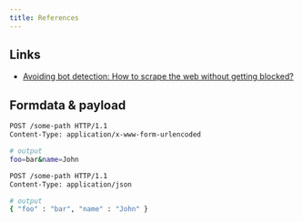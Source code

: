 ```yaml
---
title: References
---
```


## Links
- [Avoiding bot detection: How to scrape the web without getting blocked?](https://github.com/niespodd/browser-fingerprinting)

## Formdata & payload
```bash title="formdata"
POST /some-path HTTP/1.1
Content-Type: application/x-www-form-urlencoded

# output
foo=bar&name=John
```

```bash title="payload"
POST /some-path HTTP/1.1
Content-Type: application/json

# output
{ "foo" : "bar", "name" : "John" }
```

